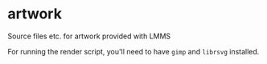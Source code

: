 artwork
=======

Source files etc. for artwork provided with LMMS

For running the render script, you'll need to have `gimp` and `librsvg` installed.

